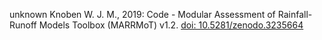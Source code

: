 unknown
Knoben W. J. M., 2019: Code - Modular Assessment of Rainfall-Runoff Models Toolbox (MARRMoT) v1.2.  [doi: 10.5281/zenodo.3235664](http://doi.org/10.5281/zenodo.3235664)

